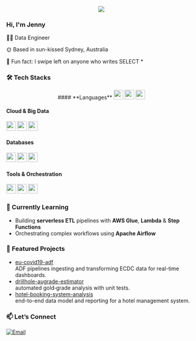 <!-- Banner -->
<p align="center">
  <img src="https://capsule-render.vercel.app/api?type=waving&color=gradient&height=120&section=header&text=+Hello+World+!&fontSize=30&fontColor=grey" />
</p>

<!-- About -->
### Hi, I'm Jenny
👩‍💻 Data Engineer

🌞 Based in sun-kissed Sydney, Australia

🤔 Fun fact: I swipe left on anyone who writes SELECT *

### 🛠️ Tech Stacks

<p align="center">
  #### **Languages**  
<img src="https://img.shields.io/badge/Python-3776AB?logo=python&logoColor=white" height="25"/>  
<img src="https://img.shields.io/badge/SQL-316192?logo=postgresql&logoColor=white" height="25"/>  
<img src="https://img.shields.io/badge/Java-007396?logo=java&logoColor=white" height="25"/>

#### **Cloud & Big Data**  
<img src="https://img.shields.io/badge/Azure-0078D4?logo=microsoftazure&logoColor=white" height="25"/>  
<img src="https://img.shields.io/badge/AWS-232F3E?logo=amazonaws&logoColor=white" height="25"/>  
<img src="https://img.shields.io/badge/Spark-E25A1C?logo=apache-spark&logoColor=white" height="25"/>

#### **Databases**  
<img src="https://img.shields.io/badge/PostgreSQL-316192?logo=postgresql&logoColor=white" height="25"/>  
<img src="https://img.shields.io/badge/MongoDB-47A248?logo=mongodb&logoColor=white" height="25"/>  
<img src="https://img.shields.io/badge/Cassandra-128ABC?logo=apachecassandra&logoColor=white" height="25"/>

#### **Tools & Orchestration**  
<img src="https://img.shields.io/badge/Airflow-017CEE?logo=apacheairflow&logoColor=white" height="25"/>  
<img src="https://img.shields.io/badge/dbt-FF6347?logo=dbt&logoColor=white" height="25"/>  
<img src="https://img.shields.io/badge/GitHub-181717?logo=github&logoColor=white" height="25"/>
</p>

### 🚧 Currently Learning
- Building **serverless ETL** pipelines with **AWS Glue**, **Lambda** & **Step Functions**  
- Orchestrating complex workflows using **Apache Airflow**   

<!-- Featured Projects -->
### 💼 Featured Projects
- [eu-covid19-adf](https://github.com/itsannhienjoy/eu-covid19-adf)  
  ADF pipelines ingesting and transforming ECDC data for real-time dashboards.
- [drillhole-augrade-estimator](https://github.com/itsannhienjoy/drillhole-augrade-estimator)  
  automated gold‐grade analysis with unit tests.  
- [hotel-booking-system-analysis](https://github.com/itsannhienjoy/hotel-booking-system-analysis)  
  end-to-end data model and reporting for a hotel management system.  

### 📫 Let’s Connect 
[![Email](https://img.shields.io/badge/-Email-05122A?logo=gmail)](mailto:youremail@example.com)

